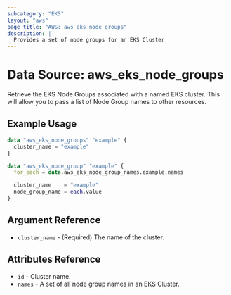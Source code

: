 ```yaml
---
subcategory: "EKS"
layout: "aws"
page_title: "AWS: aws_eks_node_groups"
description: |-
  Provides a set of node groups for an EKS Cluster
---
```


# Data Source: aws_eks_node_groups

Retrieve the EKS Node Groups associated with a named EKS cluster. This will allow you to pass a list of Node Group names to other resources.

## Example Usage

```terraform
data "aws_eks_node_groups" "example" {
  cluster_name = "example"
}

data "aws_eks_node_group" "example" {
  for_each = data.aws_eks_node_group_names.example.names

  cluster_name    = "example"
  node_group_name = each.value
}
```


## Argument Reference

* `cluster_name` - (Required) The name of the cluster.

## Attributes Reference

* `id` - Cluster name.
* `names` - A set of all node group names in an EKS Cluster.
